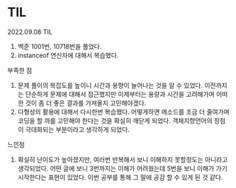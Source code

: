 # TIL

2022.09.08 TIL
1) 백준 1001번, 10718번을 풀었다.
2) instanceof 연산자에 대해서 복습했다.

부족한 점
1) 문제 풀이의 복잡도를 높이니 시간과 용향이 늘어나는 것을 알 수 있었다.
이전까지는 단순하게 문제에 대해서 접근했지만 이제부터는 용량과 시간을 고려해가며 어떠한 것이
좀 더 좋은 결과를 가져올지 고민해야겠다.
2) 다형성의 활용에 대해서 다시한번 복습했다. 어떻게하면 메소드를 조금 더 줄여가며 코딩을 할 까를 
고민해야 한다는 것을 확실히 깨닫게 되었다. 객체지향언어의 장점이 극대화되는 부분이라고 생각하게 되었다. 

느낀점
1) 확실히 난이도가 높아졌지만, 여러번 반복해서 보니 이해하지 못할정도는 아니라고 생각되었다. 
어떤 글에 보니 3번까지는 이해가 어려웠는데 5번을 보니 이해가 가기시작한다는 표현이 있었다. 
이번 공부를 통해 그 말에 공감 할 수 있게 된 것 같다.